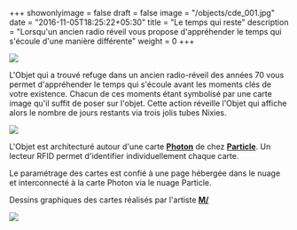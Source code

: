 +++
showonlyimage = false
draft = false
image = "/objects/cde_001.jpg"
date = "2016-11-05T18:25:22+05:30"
title = "Le temps qui reste"
description = "Lorsqu'un ancien radio réveil vous propose d'appréhender le temps qui s'écoule d'une manière différente"
weight = 0
+++

![](/objects/cde_001.jpg)

L'Objet qui a trouvé refuge dans un ancien radio-réveil des années 70 vous permet d'appréhender le temps qui s'écoule avant les moments clés de votre existence. Chacun de ces moments étant symbolisé par une carte image qu'il suffit de poser sur l'objet. 
Cette action réveille l'Objet qui affiche alors le nombre de jours restants via trois jolis tubes Nixies. 

![](/objects/cde_002.jpg)

L'Objet est architecturé autour d'une carte [**Photon**][2] de chez [**Particle**][1]. 
Un lecteur RFID permet d'identifier individuellement chaque carte.  

Le paramétrage des cartes est confié à une page hébergée dans le nuage et interconnecté 
à la carte Photon via le nuage Particle. 

Dessins graphiques des cartes réalisés par l'artiste [**M/**][3]

![](/objects/cde_003.jpg)

[1]: https://www.particle.io/
[2]: https://docs.particle.io/photon/
[3]: https://mslash.fr/




